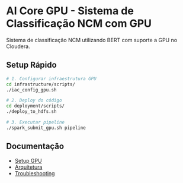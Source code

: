 # AI Core GPU - Sistema de Classificação NCM com GPU

Sistema de classificação NCM utilizando BERT com suporte a GPU no Cloudera.

## Setup Rápido

```bash
# 1. Configurar infraestrutura GPU
cd infrastructure/scripts/
./iac_config_gpu.sh

# 2. Deploy do código
cd deployment/scripts/
./deploy_to_hdfs.sh

# 3. Executar pipeline
./spark_submit_gpu.sh pipeline
```

## Documentação
- [Setup GPU](docs/setup/GPU_SETUP.md)
- [Arquitetura](docs/architecture/ARCHITECTURE.md)
- [Troubleshooting](docs/setup/TROUBLESHOOTING.md)
